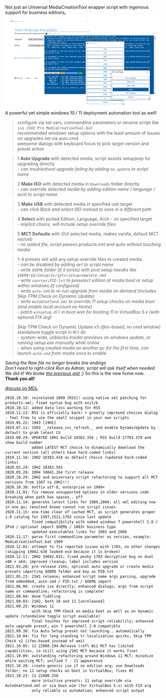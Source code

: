 Not just an Universal MediaCreationTool wrapper script with ingenious support for business editions,  
<img src="preview.png">
A powerful yet simple windows 10 / 11 deployment automation tool as well!  

> configure via set vars, commandline parameters or rename script like `iso 21H2 Pro MediaCreationTool.bat`  
> recommended windows setup options with the least amount of issues on upgrades set via auto.cmd  
> awesome dialogs with keyboard focus to pick target version and preset action  

>1 **Auto Upgrade** with detected media, script assists setupprep for upgrading directly  
> _- can troubleshoot upgrade failing by adding `no_update` to script name_  

>2 **Make ISO** with detected media in `Downloads` folder directly  
> _- can override detected media by adding edition name / language / arch to script name_  

>3 **Make USB** with detected media in specified usb target    
> _- can click Back and select ISO instead to save in a different path_  

>4 **Select** with picked Edition, Language, Arch - on specified target  
> _- implicit choice, will include setup override files_  

>5 **MCT Defaults** with GUI selected media, makes vanilla, default MCT iso/usb  
> _- no added file, script passes products.xml and quits without touching media_  

>1-4 presets will add any setup override files to created media  
> _- can be disabled by adding `def` to script name_  
> _- write `$OEM$` folder (if it exists) with post setup tweaks like `$OEM$\$$\Setup\Scripts\setupcomplete.cmd`_  
> _- write `sources\PID.txt` to preselect edition at media boot or setup within windows (if configured)_  
> _- write `auto.cmd` to re-run upgrade from media on demand (includes Skip TPM Check on Dynamic Update)_  
> _- write `AutoUnattend.xml` to override 11 setup checks on media boot (and enable local account on Home)_  
> _- patch `winsetup.dll` in boot.wim for booting 11 in VirtualBox 5.x (with optional FIX arg)_    


> Skip TPM Check on Dynamic Update v3 _(ifeo-based, no cmd window)_ standalone toggle script in `MCT` dir  
> _- system-wide, unblocks insider previews on windows update, or running setup.exe manually while online_  
> _- when using created media on another pc for the first time, can launch `auto.cmd` from media once to enable_  

_Saving the Raw file no longer breaks line endings_  
_Don't need to right-click Run as Admin, script will ask itself when needed_  
_We did it! We broke [the previous gist](https://git.io/MediaCreationTool.bat)_ ;) So this is the new home now.  
**Thank you all!**  

[discuss on MDL](https://forums.mydigitallife.net/forums/windows-10.54/)  

```
2018.10.10: reinstated 1809 [RS5]! using native xml patching for products.xml; fixed syntax bug with exit/b
2018.10.12: added data loss warning for RS5
2018.11.13: RS5 is officially back! + greatly improved choices dialog - feel free to use the small snippet in your own scripts
2019.05.22: 1903 [19H1]
2019.07.11: 1903 __release_svc_refresh__ and enable DynamicUpdate by default to grab latest CU
2019.09.29: UPDATED 19H1 build 18362.356 ; RS5 build 17763.379 and show build number
            added LATEST MCT choice to dinamically download the current version (all others have hard-coded links)
2019.11.16: 19H2 18363.418 as default choice (updated hard-coded links)
2020.02.29: 19H2 18363.592
2020.05.28: 2004 19041.264 first release
2020.10.29: 20H2 and aniversary script refactoring to support all MCT versions from 1507 to 20H2!!!
2020.10.30: hotfix utf-8, enterprise on 1909+
2020.11.01: fix remove unsupported options in older versions code breaking when path has spaces.. pff
2020.11.14: generate latest links for 1909,2004; all xml editing now in one go; resolved known cannot run script issues
2020.11.15: one-time clear of cached MCT, as script generates proper 1.0 catalog for 1507,1511,1703 since last update
            fixed compatibility with naked windows 7 powershell 2.0 / IPv6 / optional import $OEM$ / 1803+ business typo
            updated executables links for 1903 and 2004
2020.11.17: parse first commandline parameter as version, example: MediaCreationTool.bat 1909
2020.12.01: attempt to fix reported issues with 1703; no other changes (skipping 19042.630 leaked esd because it is broken)
2020.12.11: 20H2 19042.631; fixed pesky 1703 decryption bug on dual x86 + x64; improved cleanup; label includes version
2021.03.20: pre-release 21H1; optional auto upgrade or create media presets importing $OEM$ folder and key as PID.txt
2021.05.23: 21H1 release; enhanced script name args parsing, upgrade from embedded, auto.cmd / PID.txt / $OEM$ import
2021.06.06: create iso directly; enhanced dialogs; args from script name or commandline; refactoring is complete!
2021.08.04: done fiddling
2021.09.03: 21H2, both 10 and 11 [unreleased]
2021.09.25: Windows 11
            with Skip TPM Check on media boot as well as on dynamic update (standalone toggle script available)
            final touches for improved script reliability; enhanced auto upgrade preset; win 7 powershell 2.0 compatible
2021.09.30: fix Auto Setup preset not launching.. automatically
2021.10.04: fix for long standing tr localization quirks; Skip TPM Check v2 (ifeo-based instead of wmi)
2021.10.05: 11 22000.194 Release (rofl W11 MCT has limited capabilities, so still using 21H1 MCT because it works fine)
2021.10.09: outstanding refactoring around Windows 11 MCT; minimize while waiting MCT; unified 7 - 11 appearence
2021.10.20: create generic iso if no edition arg; use Downloads folder; no 11 setup checks on boot in VirtualBox; fixes #2
2021.10.23: 11 22000.258
            more intuitive presets; 11 setup override via AutoUnattend.xml or via boot.wim (for VirtualBox 5.x) with FIX arg
            only reliable ui automation; enhanced script output
```
